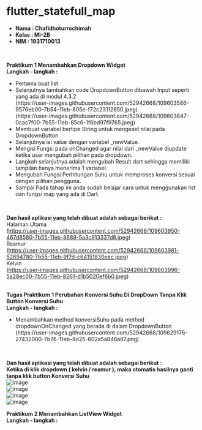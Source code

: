# flutter_statefull_map

<ul>
  <li><b>Nama    : Chafidhoturrochimah</b></li>
  <li><b>Kelas   : MI-2B</b></li>
  <li><b>NIM     : 1931710013</b></li>  
</ul><br>

<b>Praktikum 1 Menambahkan Dropdown Widget</b><br>
<b>Langkah - langkah : </b><br>
<ul>
  <li>Pertama buat list</li>
  <li>Selanjutnya tambahkan code DropdownButton dibawah Input seperti yang ada di modul 4.3.2</li>
  (https://user-images.githubusercontent.com/52942668/109603586-9576eb00-7b54-11eb-805e-f72c23112650.jpeg)<br>
  (https://user-images.githubusercontent.com/52942668/109603847-0cac7f00-7b55-11eb-85c6-1f6bd97f9765.jpeg)
  <li>Membuat variabel bertipe String untuk mengeset nilai pada DropdownButton</li> 
  <li>Selanjutnya isi value dengan variabel _newValue.</li>
  <li>Mengisi Fungsi pada onChanged agar  nilai dari _newValue diupdate ketika user mengubah pilihan pada dropdown.</li>
  <li>Langkah selanjutnya adalah mengubah Result.dart sehingga memiliki tampilan hanya menerima 1 variabel.</li>
  <li>Mengubah Fungsi Perhitungan Suhu untuk memproses konversi sesuai dengan pilihan pengguna.</li>
  <li>Sampai Pada tahap ini anda sudah belajar cara untuk menggunakan list dan fungsi map yang ada di Dart.</li>
</ul><br>

<b>Dan hasil aplikasi yang telah dibuat adalah sebagai berikut : </b><br>
Halaman Utama<br>
(https://user-images.githubusercontent.com/52942668/109603950-467d8580-7b55-11eb-8689-5a3c913337d8.jpeg)<br>
Reamur<br>
(https://user-images.githubusercontent.com/52942668/109603981-52694780-7b55-11eb-9f7d-c64151830eec.jpeg)<br>
Kelvin<br>
(https://user-images.githubusercontent.com/52942668/109603996-5a28ec00-7b55-11eb-8261-d1b5020ef6b0.jpeg)<br><br>

<b>Tugas Praktikum 1 Perubahan Konversi Suhu Di DropDown Tanpa Klik Button Konversi Suhu</b><br>
<b>Langkah - langkah : </b><br>
<ul>
  <li>Menambahkan method konversiSuhu pada method dropdownOnChanged yang berada di dalam DropdownButton</li>
  (https://user-images.githubusercontent.com/52942668/109629176-27432000-7b76-11eb-8d25-602a5a846a87.png)
</ul><br>

<b>Dan hasil aplikasi yang telah dibuat adalah sebagai berikut : </b><br>
<b>Ketika di klik dropdown ( kelvin / reamur ), maka otomatis hasilnya ganti tanpa klik button Konversi Suhu</b><br>
![image](https://user-images.githubusercontent.com/52942668/109629658-a33d6800-7b76-11eb-9157-ed058b75e118.png)<br>
![image](https://user-images.githubusercontent.com/52942668/109629707-b2241a80-7b76-11eb-9e13-026ce5dc990f.png)<br>
![image](https://user-images.githubusercontent.com/52942668/109629776-c700ae00-7b76-11eb-9b5f-72ee876116de.png)<br>
![image](https://user-images.githubusercontent.com/52942668/109629895-e7c90380-7b76-11eb-9f49-7d96cb442582.png)<br>

<b>Praktikum 2 Menambahkan ListView Widget</b><br>
<b>Langkah - langkah : </b><br>

